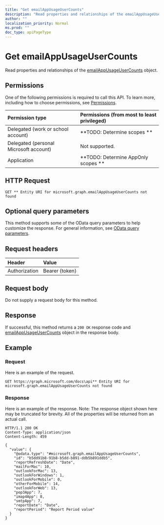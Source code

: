 ```yaml
---
title: "Get emailAppUsageUserCounts"
description: "Read properties and relationships of the emailAppUsageUserCounts object."
author: ""
localization_priority: Normal
ms.prod: ""
doc_type: apiPageType
---
```


# Get emailAppUsageUserCounts

Read properties and relationships of the [emailAppUsageUserCounts](../resources/emailappusageusercounts.md) object.

## Permissions
One of the following permissions is required to call this API. To learn more, including how to choose permissions, see [Permissions](/concepts/permissions-reference.md).

|Permission type|Permissions (from most to least privileged)|
|:---|:---|
|Delegated (work or school account)|**TODO: Determine scopes **|
|Delegated (personal Microsoft account)|Not supported.|
|Application|**TODO: Determine AppOnly scopes **|

## HTTP Request
<!-- {
  "blockType": "ignored"
}
-->
``` http
GET ** Entity URI for microsoft.graph.emailAppUsageUserCounts not found
```

## Optional query parameters
This method supports some of the OData query parameters to help customize the response. For general information, see [OData query parameters](/graph/query-parameters).

## Request headers
|Header|Value|
|:---|:---|
|Authorization|Bearer {token}|

## Request body
Do not supply a request body for this method.

## Response
If successful, this method returns a `200 OK` response code and [emailAppUsageUserCounts](../resources/emailappusageusercounts.md) object in the response body.

## Example

### Request
Here is an example of the request.
<!-- {
  "blockType": "request",
  "name": "get_emailappusageusercounts"
}
-->
``` http
GET https://graph.microsoft.com/docs\api** Entity URI for microsoft.graph.emailAppUsageUserCounts not found
```

### Response
Here is an example of the response. Note: The response object shown here may be truncated for brevity. All of the properties will be returned from an actual call.
<!-- {
  "blockType": "response",
  "truncated": true,
  "@odata.type": "microsoft.graph.emailAppUsageUserCounts"
}
-->
``` http
HTTP/1.1 200 OK
Content-Type: application/json
Content-Length: 459

{
  "value": {
    "@odata.type": "#microsoft.graph.emailAppUsageUserCounts",
    "id": "b5dd91b8-91b8-b5dd-b891-ddb5b891ddb5",
    "reportRefreshDate": "Date",
    "mailForMac": 10,
    "outlookForMac": 13,
    "outlookForWindows": 1,
    "outlookForMobile": 0,
    "otherForMobile": 14,
    "outlookForWeb": 13,
    "pop3App": 7,
    "imap4App": 8,
    "smtpApp": 7,
    "reportDate": "Date",
    "reportPeriod": "Report Period value"
  }
}
```

